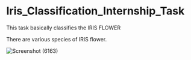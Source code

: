 # Iris_Classification_Internship_Task   

This task basically classifies the IRIS FLOWER

There are various species of IRIS flower.

![Screenshot (6163)](https://github.com/9889AdeebaRashid/Iris_Classification_Internship_Task/assets/80636537/fb9de9d6-f573-4582-b243-bc9629c2ecf3)

